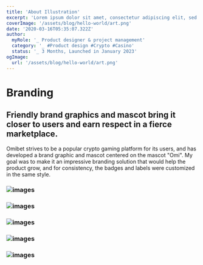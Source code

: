 ```yaml
---
title: 'About Illustration'
excerpt: 'Lorem ipsum dolor sit amet, consectetur adipiscing elit, sed do eiusmod tempor incididunt ut labore et dolore magna aliqua. Praesent elementum facilisis leo vel fringilla est ullamcorper eget. At imperdiet dui accumsan sit amet nulla facilities morbi tempus.'
coverImage: '/assets/blog/hello-world/art.png'
date: '2020-03-16T05:35:07.322Z'
author:
  myRole: '_ Product designer & project management'
  category: '_ #Product design #Crypto #Casino'
  status: '_ 3 Months, Launched in January 2023'
ogImage:
  url: '/assets/blog/hello-world/art.png'
---
```


# Branding

## Friendly brand graphics and mascot bring it closer to users and earn respect in a fierce marketplace.
Omibet strives to be a popular crypto gaming platform for its users, and has developed a brand graphic and mascot centered on the mascot "Omi". My goal was to make it an impressive branding solution that would help the product grow, and for consistency, the badges and labels were customized in the same style.

### ![images](/assets/illustration/illustration-1.png "About Illustration")
### ![images](/assets/illustration/illustration-2.png "About Illustration")
### ![images](/assets/illustration/illustration-3.png "About Illustration")
### ![images](/assets/illustration/illustration-4.png "About Illustration")
### ![images](/assets/illustration/illustration-5.png "About Illustration")